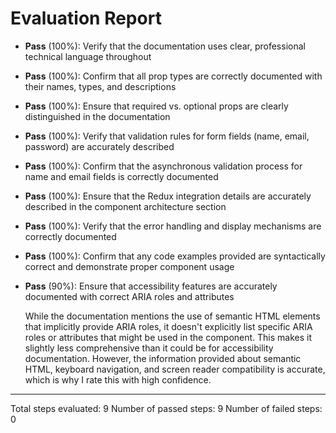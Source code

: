 # Evaluation Report

- **Pass** (100%): Verify that the documentation uses clear, professional technical language throughout
- **Pass** (100%): Confirm that all prop types are correctly documented with their names, types, and descriptions
- **Pass** (100%): Ensure that required vs. optional props are clearly distinguished in the documentation
- **Pass** (100%): Verify that validation rules for form fields (name, email, password) are accurately described
- **Pass** (100%): Confirm that the asynchronous validation process for name and email fields is correctly documented
- **Pass** (100%): Ensure that the Redux integration details are accurately described in the component architecture section
- **Pass** (100%): Verify that the error handling and display mechanisms are correctly documented
- **Pass** (100%): Confirm that any code examples provided are syntactically correct and demonstrate proper component usage
- **Pass** (90%): Ensure that accessibility features are accurately documented with correct ARIA roles and attributes

    While the documentation mentions the use of semantic HTML elements that implicitly provide ARIA roles, it doesn't explicitly list specific ARIA roles or attributes that might be used in the component. This makes it slightly less comprehensive than it could be for accessibility documentation. However, the information provided about semantic HTML, keyboard navigation, and screen reader compatibility is accurate, which is why I rate this with high confidence.

---

Total steps evaluated: 9
Number of passed steps: 9
Number of failed steps: 0